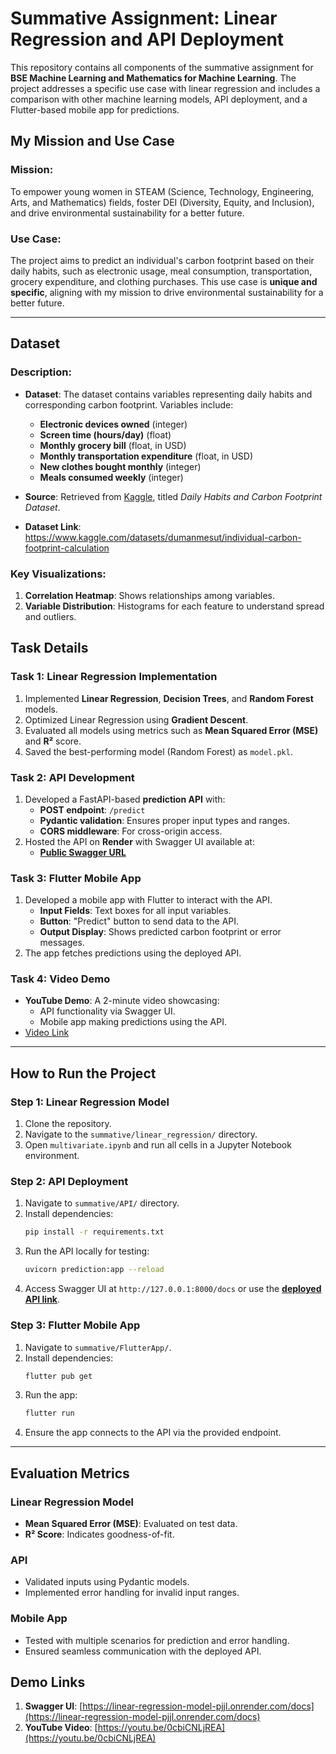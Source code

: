 # Summative Assignment: Linear Regression and API Deployment

This repository contains all components of the summative assignment for **BSE Machine Learning and Mathematics for Machine Learning**. The project addresses a specific use case with linear regression and includes a comparison with other machine learning models, API deployment, and a Flutter-based mobile app for predictions.

## My Mission and Use Case

### Mission:  
To empower young women in STEAM (Science, Technology, Engineering, Arts, and Mathematics) fields, foster DEI (Diversity, Equity, and Inclusion), and drive environmental sustainability for a better future.

### Use Case:  
The project aims to predict an individual's carbon footprint based on their daily habits, such as electronic usage, meal consumption, transportation, grocery expenditure, and clothing purchases. This use case is **unique and specific**, aligning with my mission to drive environmental sustainability for a better future.

---

## Dataset

### Description:
- **Dataset**: The dataset contains variables representing daily habits and corresponding carbon footprint. Variables include:
  - **Electronic devices owned** (integer)
  - **Screen time (hours/day)** (float)
  - **Monthly grocery bill** (float, in USD)
  - **Monthly transportation expenditure** (float, in USD)
  - **New clothes bought monthly** (integer)
  - **Meals consumed weekly** (integer)

- **Source**: Retrieved from [Kaggle](https://kaggle.com), titled *Daily Habits and Carbon Footprint Dataset*.
- **Dataset Link**: https://www.kaggle.com/datasets/dumanmesut/individual-carbon-footprint-calculation

### Key Visualizations:
1. **Correlation Heatmap**: Shows relationships among variables.
2. **Variable Distribution**: Histograms for each feature to understand spread and outliers.

## Task Details

### Task 1: Linear Regression Implementation
1. Implemented **Linear Regression**, **Decision Trees**, and **Random Forest** models.
2. Optimized Linear Regression using **Gradient Descent**.
3. Evaluated all models using metrics such as **Mean Squared Error (MSE)** and **R²** score.
4. Saved the best-performing model (Random Forest) as `model.pkl`.

### Task 2: API Development
1. Developed a FastAPI-based **prediction API** with:
   - **POST endpoint**: `/predict`
   - **Pydantic validation**: Ensures proper input types and ranges.
   - **CORS middleware**: For cross-origin access.
2. Hosted the API on **Render** with Swagger UI available at:
   - **[Public Swagger URL](https://linear-regression-model-pjjl.onrender.com//docs)**

### Task 3: Flutter Mobile App
1. Developed a mobile app with Flutter to interact with the API.
   - **Input Fields**: Text boxes for all input variables.
   - **Button**: "Predict" button to send data to the API.
   - **Output Display**: Shows predicted carbon footprint or error messages.
2. The app fetches predictions using the deployed API.

### Task 4: Video Demo
- **YouTube Demo**: A 2-minute video showcasing:
  - API functionality via Swagger UI.
  - Mobile app making predictions using the API.
- [Video Link](https://youtu.be/0cbiCNLjREA)

---

## How to Run the Project

### Step 1: Linear Regression Model
1. Clone the repository.
2. Navigate to the `summative/linear_regression/` directory.
3. Open `multivariate.ipynb` and run all cells in a Jupyter Notebook environment.

### Step 2: API Deployment
1. Navigate to `summative/API/` directory.
2. Install dependencies:
   ```bash
   pip install -r requirements.txt
   ```
3. Run the API locally for testing:
   ```bash
   uvicorn prediction:app --reload
   ```
4. Access Swagger UI at `http://127.0.0.1:8000/docs` or use the **[deployed API link](https://linear-regression-model-pjjl.onrender.com//docs)**.

### Step 3: Flutter Mobile App
1. Navigate to `summative/FlutterApp/`.
2. Install dependencies:
   ```bash
   flutter pub get
   ```
3. Run the app:
   ```bash
   flutter run
   ```
4. Ensure the app connects to the API via the provided endpoint.

---

## Evaluation Metrics

### Linear Regression Model
- **Mean Squared Error (MSE)**: Evaluated on test data.
- **R² Score**: Indicates goodness-of-fit.

### API
- Validated inputs using Pydantic models.
- Implemented error handling for invalid input ranges.

### Mobile App
- Tested with multiple scenarios for prediction and error handling.
- Ensured seamless communication with the deployed API.

## Demo Links
1. **Swagger UI**: [https://linear-regression-model-pjjl.onrender.com/docs](https://linear-regression-model-pjjl.onrender.com/docs)
2. **YouTube Video**: [https://youtu.be/0cbiCNLjREA](https://youtu.be/0cbiCNLjREA)
